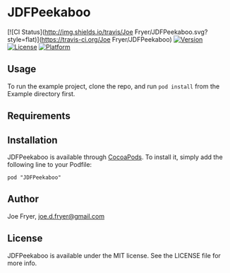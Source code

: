 # JDFPeekaboo

[![CI Status](http://img.shields.io/travis/Joe Fryer/JDFPeekaboo.svg?style=flat)](https://travis-ci.org/Joe Fryer/JDFPeekaboo)
[![Version](https://img.shields.io/cocoapods/v/JDFPeekaboo.svg?style=flat)](http://cocoadocs.org/docsets/JDFPeekaboo)
[![License](https://img.shields.io/cocoapods/l/JDFPeekaboo.svg?style=flat)](http://cocoadocs.org/docsets/JDFPeekaboo)
[![Platform](https://img.shields.io/cocoapods/p/JDFPeekaboo.svg?style=flat)](http://cocoadocs.org/docsets/JDFPeekaboo)

## Usage

To run the example project, clone the repo, and run `pod install` from the Example directory first.

## Requirements

## Installation

JDFPeekaboo is available through [CocoaPods](http://cocoapods.org). To install
it, simply add the following line to your Podfile:

    pod "JDFPeekaboo"

## Author

Joe Fryer, joe.d.fryer@gmail.com

## License

JDFPeekaboo is available under the MIT license. See the LICENSE file for more info.

